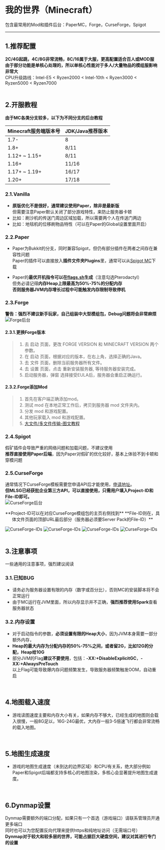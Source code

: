 # 我的世界（Minecraft）
包含最常用的Mod和插件后台：PaperMC，Forge，CurseForge，Spigot

---

## 1.推荐配置

**2C/4G起跳，4C/8G非常流畅，8C/16属于大服，更高配置适合百人或MOD服**  
**由于部分功能是单核心处理的，所以单核心性能对于多人/大量物品的模组服影响非常大**  
CPU升级路线：Intel-E5 < Ryzen2000 < Intel-10th < Ryzen3000 < Ryzen5000 < Ryzen7000  
<br>

## 2.开服教程

**由于MC各类分支较多，以下为不同分支的后台教程**

| Minecraft服务端版本号 | JDK/Java推荐版本 |
| -------------------- | ---------------- |
| 1.7-                 | 8                |
| 1.8+                 | 8/11             |
| 1.12+ ~ 1.15+        | 8/11             |
| 1.16+                | 11/16            |
| 1.17+ ~ 1.19+        | 16/17            |
| 1.20+                | 17/18            |

### 2.1.Vanilla

- **原版优化不是很好，通常建议使用Paper，除非是最新版**  
但需要注意Paper默认关闭了部分游戏特性，来防止服务器卡顿
- 比如：刷沙机的传送门周边区域加载，所以需要两个人在传送门两边
- 比如：地毯机的位移刷物品特性（可以在Paper的Global设置里面开启）  
  
### 2.2.Paper

- Paper为Bukkit的分支，同时兼容Spigot，但仍有部分插件在两者之间存在兼容性问题  
Paper的插件可以直接放入**插件文件夹Plugins**里，通常可以从[Spigot MC](https://www.spigotmc.org/)下载  
  
- Paper的**最优开机指令可以在[flags.sh](https://flags.sh/)生成**（注意勾选Pterodactyl）  
但务必请记得**内存Heap上限最高为50%-75%的分配内存**  
**否则服务器JVM内存增长过程中可能触发内存限制导致停机**  

### 2.3.Forge

**警告：强烈不建议新手玩家，自己组装中大型模组包，Debug问题将会非常麻烦**
![Forge后台](\assets\minecraft\forge-1.png)  

#### 2.3.1.更换Forge版本

> 1. 去 启动 页面，更改 FORGE VERSION 和 MINECRAFT VERSION 两个参数。
> 2. 在 启动 页面，根据对应的版本，在右上角，选择正确的Java。
> 3. 去 文件 页面，删除当前服务器所有文件。
> 4. 去 设置 页面，点击 重新安装服务器, 等待服务器安装完成。
> 5. 启动服务器，弹窗 选择接受EULA后，服务器会重启正确运行。  

#### 2.3.2.Forge添加Mod

> 1. 首先在客户端正确添加mod。
> 2. 测试 mod 在本地正常工作后，拷贝到服务器 mod 文件夹内。
> 3. 分发 mod 和游戏配置。
> 4. 其他玩家载入 mod 和游戏配置。
> 5. [大文件/多文件传输-图文教程](https://github.com/KenRen98/MLSG-Manual/blob/main/1.2-%E6%9C%8D%E5%8A%A1%E5%99%A8%20-%20%E7%AE%A1%E7%90%86%E8%BF%9B%E9%98%B6/%E5%9B%BE%E6%96%87%E6%95%99%E7%A8%8B/1.2.2-%E6%9C%8D%E5%8A%A1%E5%99%A8%E4%BC%A0%E5%A4%A7%E6%96%87%E4%BB%B6.png)  

### 2.4.Spigot

假矿插件会导致严重的网络问题和加载问题，不建议使用  
**推荐直接使用Paper后端**，因为Paper对假矿的优化较好，基本上体验不到卡顿和穿模问题  


### 2.5.CurseForge

通常情况下CurseForge模板需要您申请API后才能使用，[申请地址](https://support.curseforge.com/en/support/solutions/articles/9000208346-about-the-curseforge-api-and-how-to-apply-for-a-key#key)。  
**但MLSG已经获批企业第三方API，可以直接使用，只需用户填入Project-ID和File-ID即可。**  
![CurseForge后台](\assets\minecraft\curseforge-panel.png)
<center>**Project-ID可以在对应CurseForge模组包的主页右侧找到**  
**File-ID则在，具体文件页面的顶部URL最后部分（服务器必须要Server Pack的File-ID）**</center>

![CurseForge-IDs](\assets\minecraft\curseforge-1.png)
![CurseForge-IDs](\assets\minecraft\curseforge-2.png)
![CurseForge-IDs](\assets\minecraft\curseforge-3.png)
![CurseForge-IDs](\assets\minecraft\curseforge-4.png)  
<br>

## 3.注意事项

一些通用的注意事项，强烈建议阅读  

### 3.1.已知BUG

- 请务必为服务器设置有限的内存（数字或百分比），否则MC的安装脚本将不会正常运行
- 由于MC运行在JVM里面，所以内存显示并不正确，**强烈推荐使用Spark**查看服务器状态  

### 3.2.内存设置

- 对于启动指令的参数，**必须设置有限的Heap大小**，因为JVM本身需要一部分额外内存，
- **Heap的最大内存为分配内存的50%-75%之间，或者留2G，比如12G的分配，Heap给10G**
- 部分JVM的Flag**建议不要使用**，包括：**-XX:+DisableExplicitGC**，**-XX:+AlwaysPreTouch**  
  以上Flag可能导致爆内存问题频繁发生，导致服务器频繁触发OOM，自动重启  
<br>

## 4.地图载入速度

- 游戏读图速度主要和内存大小有关，如果内存不够大，已经生成的地图则会载入很慢，一般8G足以，16G-24G最优，大内存一般3-5倍速飞行都会非常流畅的载入地图。  
<br>

## 5.地图生成速度

- 游戏的地图生成速度（未到达的边界区域）和CPU有关系，绝大部分例如Paper和Spigot后端都支持多核心的地图渲染，多核心会显著提升地图生成速度。  
<br>

## 6.Dynmap设置

Dynmap需要额外的端口分配，如果只有一个首选（游戏端口）请联系管理员开通更多端口  
同时也可以为您配置反向代理来提供https和纯地址访问（无需端口号）  
**Dynmap对于较大和较多层的世界，可能占据巨大硬盘空间，建议对其进行专门的设置**  
